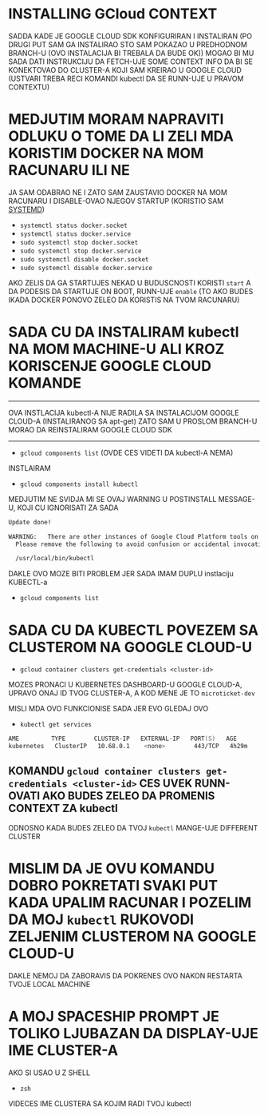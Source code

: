 # INSTALLING GCloud CONTEXT

SADDA KADE JE GOOGLE CLOUD SDK KONFIGURIRAN I INSTALIRAN (PO DRUGI PUT SAM GA INSTALIRAO STO SAM POKAZAO U PREDHODNOM BRANCH-U (OVO INSTALACIJA BI TREBALA DA BUDE OK)) MOGAO BI MU SADA DATI INSTRUKCIJU DA FETCH-UJE SOME CONTEXT INFO DA BI SE KONEKTOVAO DO CLUSTER-A KOJI SAM KREIRAO U GOOGLE CLOUD (USTVARI TREBA RECI KOMANDI kubectl DA SE RUNN-UJE U PRAVOM CONTEXTU)

# MEDJUTIM MORAM NAPRAVITI ODLUKU O TOME DA LI ZELI MDA KORISTIM DOCKER NA MOM RACUNARU ILI NE

JA SAM ODABRAO NE I ZATO SAM ZAUSTAVIO DOCKER NA MOM RACUNARU I DISABLE-OVAO NJEGOV STARTUP (KORISTIO SAM [SYSTEMD](https://askubuntu.com/questions/19320/how-to-enable-or-disable-services))

- `systemctl status docker.socket`
- `systemctl status docker.service`
- `sudo systemctl stop docker.socket`
- `sudo systemctl stop docker.service`
- `sudo systemctl disable docker.socket`
- `sudo systemctl disable docker.service`

AKO ZELIS DA GA STARTUJES NEKAD U BUDUSCNOSTI KORISTI `start` A DA PODESIS DA STARTUJE ON BOOT, RUNN-UJE `enable` (TO AKO BUDES IKADA DOCKER PONOVO ZELEO DA KORISTIS NA TVOM RACUNARU)

# SADA CU DA INSTALIRAM kubectl NA MOM MACHINE-U ALI KROZ KORISCENJE GOOGLE CLOUD KOMANDE

***

OVA INSTLACIJA kubectl-A NIJE RADILA SA INSTALACIJOM GOOGLE CLOUD-A (INSTALIRANOG SA apt-get) ZATO SAM U PROSLOM BRANCH-U MORAO DA REINSTALIRAM GOOGLE CLOUD SDK

***

- `gcloud components list` (OVDE CES VIDETI DA kubectl-A NEMA)

INSTLAIRAM

- `gcloud components install kubectl`

MEDJUTIM NE SVIDJA MI SE OVAJ WARNING U POSTINSTALL MESSAGE-U, KOJI CU IGNORISATI ZA SADA

```zsh
Update done!

WARNING:   There are other instances of Google Cloud Platform tools on your system PATH.
  Please remove the following to avoid confusion or accidental invocation:

  /usr/local/bin/kubectl
```

DAKLE OVO MOZE BITI PROBLEM JER SADA IMAM DUPLU instlaciju KUBECTL-a

- `gcloud components list`

# SADA CU DA KUBECTL POVEZEM SA CLUSTEROM NA GOOGLE CLOUD-U

- `gcloud container clusters get-credentials <cluster-id>`

MOZES PRONACI U KUBERNETES DASHBOARD-U GOOGLE CLOUD-A, UPRAVO ONAJ ID TVOG CLUSTER-A, A KOD MENE JE TO `microticket-dev`

MISLI MDA OVO FUNKCIONISE SADA JER EVO GLEDAJ OVO

- `kubectl get services`

```zsh
AME         TYPE        CLUSTER-IP   EXTERNAL-IP   PORT(S)   AGE
kubernetes   ClusterIP   10.68.0.1    <none>        443/TCP   4h29m
```

## KOMANDU `gcloud container clusters get-credentials <cluster-id>` CES UVEK RUNN-OVATI AKO BUDES ZELEO DA PROMENIS CONTEXT ZA kubectl

ODNOSNO KADA BUDES ZELEO DA TVOJ `kubectl` MANGE-UJE DIFFERENT CLUSTER 

# MISLIM DA JE OVU KOMANDU DOBRO POKRETATI SVAKI PUT KADA UPALIM RACUNAR I POZELIM DA MOJ `kubectl` RUKOVODI ZELJENIM CLUSTEROM NA GOOGLE CLOUD-U

DAKLE NEMOJ DA ZABORAVIS DA POKRENES OVO NAKON RESTARTA TVOJE LOCAL MACHINE

# A MOJ SPACESHIP PROMPT JE TOLIKO LJUBAZAN DA DISPLAY-UJE IME CLUSTER-A

AKO SI USAO U Z SHELL

- `zsh`

VIDECES IME CLUSTERA SA KOJIM RADI TVOJ kubectl
